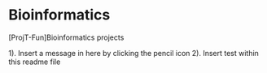 # Bioinformatics
[ProjT-Fun]Bioinformatics projects

1). Insert a message in here by clicking the pencil icon
2). Insert test within this readme file
